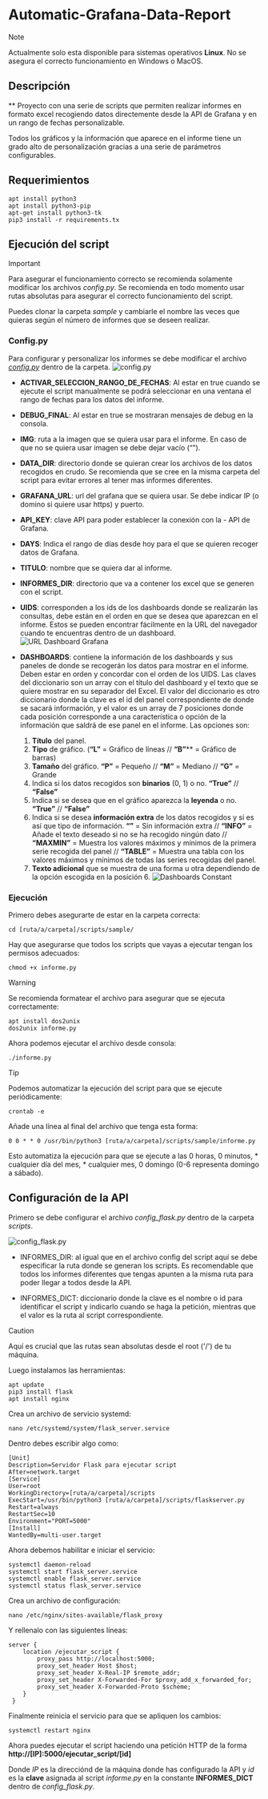 # **Automatic-Grafana-Data-Report**
> [!NOTE]
> Actualmente solo esta disponible para sistemas operativos **Linux**. No se asegura el correcto funcionamiento en Windows o MacOS.

## **Descripción**
**
Proyecto con una serie de scripts que permiten realizar informes en formato excel recogiendo datos directemente desde la API de Grafana y en un rango de fechas personalizable.

Todos los gráficos y la información que aparece en el informe tiene un grado alto de personalización gracias a una serie de parámetros configurables.

## **Requerimientos**

```
apt install python3
apt install python3-pip
apt-get install python3-tk
pip3 install -r requirements.tx
```

## **Ejecución del script**
> [!IMPORTANT]  
> Para asegurar el funcionamiento correcto se recomienda solamente modificar los archivos *config.py*. Se recomienda en todo momento usar rutas absolutas para asegurar el correcto funcionamiento del script.

Puedes clonar la carpeta *sample* y cambiarle el nombre las veces que quieras según el número de informes que se deseen realizar.

### Config.py

Para configurar y personalizar los informes se debe modificar el archivo [*config.py*](scripts/sample/config.py) dentro de la carpeta.
![config.py](assets/image_config.png)
- **ACTIVAR_SELECCION_RANGO_DE_FECHAS**: Al estar en true cuando se ejecute el script manualmente se podrá seleccionar en una ventana el rango de fechas para los datos del informe.

- **DEBUG_FINAL**: Al estar en true se mostraran mensajes de debug en la consola.

- **IMG**: ruta a la imagen que se quiera usar para el informe. En caso de que no se quiera usar imagen se debe dejar vacío (“”).

- **DATA_DIR**: directorio donde se quieran crear los archivos de los datos recogidos en crudo. Se recomienda que se cree en la misma carpeta del script para evitar errores al tener mas informes diferentes.

- **GRAFANA_URL**: url del grafana que se quiera usar. Se debe indicar IP (o domino si quiere usar https) y puerto.

- **API_KEY**: clave API para poder establecer la conexión con la - API de Grafana.

- **DAYS**: Indica el rango de días desde hoy para el que se quieren recoger datos de Grafana.

- **TITULO**: nombre que se quiera dar al informe.

- **INFORMES_DIR**: directorio que va a contener los excel que se generen con el script.

- **UIDS**: corresponden a los ids de los dashboards donde se realizarán las consultas, debe están en el orden en que se desea que aparezcan en el informe. Estos se pueden encontrar fácilmente en la URL del navegador cuando te encuentras dentro de un dashboard.
![URL Dashboard Grafana](assets/image_uid.png)

- **DASHBOARDS**:  contiene la información de los dashboards y sus paneles de donde 
se recogerán los datos para mostrar en el informe. Deben estar en orden y concordar con el 
orden de los UIDS. Las claves del diccionario son un array con el título del dashboard y el texto 
que se quiere mostrar en su separador del Excel. El valor del diccionario es otro diccionario 
donde la clave es el id del panel correspondiente de donde se sacará información, y el valor es 
un array de 7 posiciones donde cada posición corresponde a una característica o opción de la 
información que saldrá de ese panel en el informe.
Las opciones son:
    1. **Título** del panel.
    2. **Tipo** de gráfico. (**“L”** = Gráfico de líneas // **“B”**** = Gráfico de barras)
    3. **Tamaño** del gráfico. **“P”** = Pequeño // **“M”** = Mediano // **“G”** = Grande
    4. Indica si los datos recogidos son **binarios** (0, 1) o no. **“True”** // **“False”**
    5. Indica si se desea que en el gráfico aparezca la **leyenda** o no. **“True”** // **“False”**
    6. Indica si se desea **información extra** de los datos recogidos y si es así que tipo de información. **“”** = Sin información extra // **“INFO”** = Añade el texto deseado si no se ha recogido ningún dato // **“MAXMIN”** = Muestra los valores máximos y mínimos de la primera serie recogida del panel // **“TABLE”** = Muestra una tabla con los valores máximos y mínimos de todas las series recogidas del panel.
    7. **Texto adicional** que se muestra de una forma u otra dependiendo de la opción escogida en la posición 6.
![Dashboards Constant](assets/image_dashboards.png)

### Ejecución

Primero debes asegurarte de estar en la carpeta correcta:
```
cd [ruta/a/carpeta]/scripts/sample/
```

Hay que asegurarse que todos los scripts que vayas a ejecutar tengan los permisos adecuados:
```
chmod +x informe.py
```

> [!WARNING]
> Se recomienda formatear el archivo para asegurar que se ejecuta correctamente:
> ```
> apt install dos2unix
> dos2unix informe.py
> ```

Ahora podemos ejecutar el archivo desde consola:
```
./informe.py
```

> [!TIP]
> Podemos automatizar la ejecución del script para que se ejecute periódicamente:
> ```
> crontab -e
> ```
> Añade una línea al final del archivo que tenga esta forma:
> ```
> 0 0 * * 0 /usr/bin/python3 [ruta/a/carpeta]/scripts/sample/informe.py
> ```
> Esto automatiza la ejecución para que se ejecute a las 0 horas, 0 minutos, * cualquier día del mes, * cualquier mes, 0 domingo (0-6 representa domingo a sábado).

## **Configuración de la API**

Primero se debe configurar el archivo *config_flask.py* dentro de la carpeta *scripts*.

![config_flask.py](assets/image_config_flask.png)

- INFORMES_DIR: al igual que en el archivo config del script aquí se debe especificar la ruta donde se generan los scripts. Es recomendable que todos los informes diferentes que tengas apunten a la misma ruta para poder llegar a todos desde la API.

- INFORMES_DICT: diccionario donde la clave es el nombre o id para identificar el script y indicarlo cuando se haga la petición, mientras que el valor es la ruta al script correspondiente.

> [!CAUTION]
> Aquí es crucial que las rutas sean absolutas desde el root ('/') de tu máquina.

Luego instalamos las herramientas:
```
apt update
pip3 install flask
apt install nginx
```

Crea un archivo de servicio systemd:
```
nano /etc/systemd/system/flask_server.service
```
Dentro debes escribir algo como:
```
[Unit]
Description=Servidor Flask para ejecutar script
After=network.target
[Service]
User=root
WorkingDirectory=[ruta/a/carpeta]/scripts
ExecStart=/usr/bin/python3 [ruta/a/carpeta]/scripts/flaskserver.py
Restart=always
RestartSec=10
Environment="PORT=5000"
[Install]
WantedBy=multi-user.target
```

Ahora debemos habilitar e iniciar el servicio:
```
systemctl daemon-reload
systemctl start flask_server.service
systemctl enable flask_server.service
systemctl status flask_server.service
```

Crea un archivo de configuración:
```
nano /etc/nginx/sites-available/flask_proxy
```
Y rellenalo con las siguientes líneas:
```
server {
    location /ejecutar_script {
        proxy_pass http://localhost:5000;
        proxy_set_header Host $host;
        proxy_set_header X-Real-IP $remote_addr;
        proxy_set_header X-Forwarded-For $proxy_add_x_forwarded_for;
        proxy_set_header X-Forwarded-Proto $scheme;
    }
 }
```

Finalmente reinicia el servicio para que se apliquen los cambios:
```
systemctl restart nginx
```

Ahora puedes ejecutar el script haciendo una petición HTTP de la forma **http://[IP]:5000/ejecutar_script/[id]**

Donde *IP* es la direcciónd de la máquina donde has configurado la API y *id* es la **clave** asignada al script *informe.py* en la constante **INFORMES_DICT** dentro de *config_flask.py*.